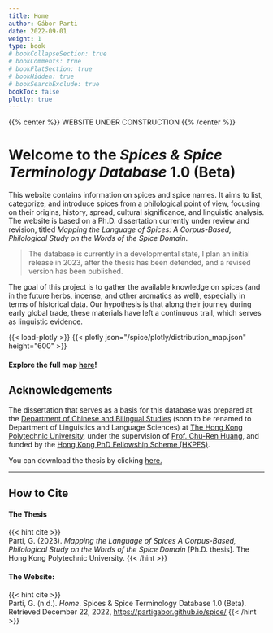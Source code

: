 ```yaml
---
title: Home
author: Gábor Parti
date: 2022-09-01
weight: 1
type: book
# bookCollapseSection: true
# bookComments: true
# bookFlatSection: true
# bookHidden: true
# bookSearchExclude: true
bookToc: false
plotly: true
---
```


{{% center %}}
WEBSITE UNDER CONSTRUCTION
{{% /center %}}

<!-- {{< image src="images/black_pepper.png" alt="Illustration." >}} -->

# Welcome to the *Spices & Spice Terminology Database* 1.0 (Beta)

This website contains information on spices and spice names. It aims to list, categorize, and introduce spices from a [philological](https://en.wikipedia.org/wiki/Philology) point of view, focusing on their origins, history, spread, cultural significance, and linguistic analysis. The website is based on a Ph.D. dissertation currently under review and revision, titled *Mapping the Language of Spices: A Corpus-Based, Philological Study on the Words of the Spice Domain*.

>The database is currently in a developmental state, I plan an initial release in 2023, after the thesis has been defended, and a revised version has been published.

The goal of this project is to gather the available knowledge on spices (and in the future herbs, incense, and other aromatics as well), especially in terms of historical data. Our hypothesis is that along their journey during early global trade, these materials have left a continuous trail, which serves as linguistic evidence.

{{< load-plotly >}}
{{< plotly json="/spice/plotly/distribution_map.json" height="600" >}}

#### Explore the full map [here](/spice/plotly/distribution_map.html)!



<!-- 
{{< columns >}}

## The Spices

A

## The Nomenclature

B

{{< /columns >}} -->

<!-- ## Overview

You can browse the available spice pages under the menu [Spices](book/spices). -->



## Acknowledgements

The dissertation that serves as a basis for this database was prepared at the [Department of Chinese and Bilingual Studies](https://www.polyu.edu.hk/cbs/study/research-postgraduate-programme/phd-or-mphil-study) (soon to be renamed to Department of Linguistics and Language Sciences) at [The Hong Kong Polytechnic University](https://www.polyu.edu.hk/en/), under the supervision of [Prof. Chu-Ren Huang](https://www.humanities.hk/fellowsdirectory/huangchuren), and funded by the [Hong Kong PhD Fellowship Scheme (HKPFS)](https://cerg1.ugc.edu.hk/hkpfs/index.html). 

You can download the thesis by clicking [here.](/spice/files/partigabor-phd-thesis-final-20230303.pdf "Open/download thesis.")

***

## How to Cite

<!-- ### In APA 7<sup>th</sup>: -->

#### The Thesis

{{< hint cite >}}  
Parti, G. (2023). *Mapping the Language of Spices A Corpus-Based, Philological Study on the Words of the Spice Domain* [Ph.D. thesis]. The Hong Kong Polytechnic University.
{{< /hint >}}

#### The Website:

{{< hint cite >}}  
Parti, G. (n.d.). *Home*. Spices & Spice Terminology Database 1.0 (Beta). Retrieved December 22, 2022, https://partigabor.github.io/spice/
{{< /hint >}}

